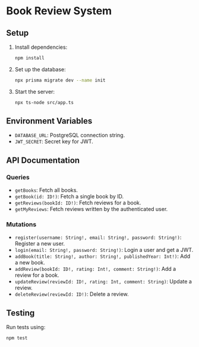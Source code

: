 # Book Review System

## Setup

1. Install dependencies:

    ```bash
    npm install
    ```

2. Set up the database:

    ```bash
    npx prisma migrate dev --name init
    ```

3. Start the server:

    ```bash
    npx ts-node src/app.ts
    ```

## Environment Variables

- `DATABASE_URL`: PostgreSQL connection string.
- `JWT_SECRET`: Secret key for JWT.

## API Documentation

### Queries

- `getBooks`: Fetch all books.
- `getBook(id: ID!)`: Fetch a single book by ID.
- `getReviews(bookId: ID!)`: Fetch reviews for a book.
- `getMyReviews`: Fetch reviews written by the authenticated user.

### Mutations

- `register(username: String!, email: String!, password: String!)`: Register a new user.
- `login(email: String!, password: String!)`: Login a user and get a JWT.
- `addBook(title: String!, author: String!, publishedYear: Int!)`: Add a new book.
- `addReview(bookId: ID!, rating: Int!, comment: String!)`: Add a review for a book.
- `updateReview(reviewId: ID!, rating: Int, comment: String)`: Update a review.
- `deleteReview(reviewId: ID!)`: Delete a review.

## Testing

Run tests using:

```bash
npm test
